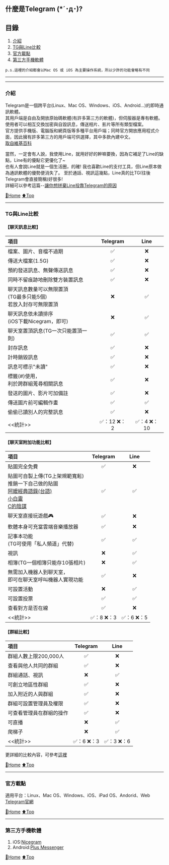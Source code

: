 ## 什麼是Telegram (*´･д･)?

## 目錄
1) [介紹](#介紹)
2) [TG與Line比較](#TG與Line比較)
3) [官方載點](#官方載點)
4) [第三方手機軟體](#第三方手機軟體)

`p.s.這裡的介紹都會以Mac OS 或 iOS 為主要操作系統，所以少許的功能會略有不同`

---
---

### 介紹
Telegram是一個跨平台(Linux、Mac OS、Windows、iOS、Android…)的即時通訊軟體。  
其用戶端是自由及開放原始碼軟體(有許多第三方的軟體)，但伺服器是專有軟體。  
使用者可以相互交換加密與自毀訊息，傳送相片、影片等所有類型檔案。  
官方提供手機版、電腦版和網頁版等多種平台用戶端；同時官方開放應用程式介面，因此擁有許多第三方的用戶端可供選擇，其中多款內建中文。  
[取自維基百科](https://zh.wikipedia.org/wiki/Telegram)
  
當然，一定會有人說，我使用Line，就用好好的幹嘛要換，因為它補足了Line的缺點，Line有的優點它更優化了~  
也有人會說Line就是一個生活圈，的確! 我也喜歡Line的支付工具，但Line原本做為通訊軟體的優勢便消失了。
至於通話、視訊這幾點，Line真的比TG(往後Telegram會直接簡稱)好很多!  
詳細可以參考這篇--[讓你想拼棄Line投靠Telegram的原因](https://github.com/hanc1027/Beginning_of_Telegram/blob/master/README.md)

[🔱Home](../README.md)  [⬆️Top](#目錄)

---

### TG與Line比較

<h4>【聊天訊息比較】</h4>

|項目 |Telegram|Line|
|:--|:------:|:---:|
|檔案、圖片、音檔不過期|✅|❌|
|傳送大檔案(1.5G)|✅|❌|
|預約發送訊息、無聲傳送訊息|✅|❌|
|同時不留痕跡地刪除雙方裝置訊息|✅|❌|
|聊天訊息數量可以無限置頂<br>(TG最多只能5個)<br>若放入封存可無限置頂|❌|✅|
|聊天訊息依未讀排序<br>(iOS下載Nicegram，即可)|❌|✅|
|聊天室置頂訊息(TG一次只能置頂一則)|✅|✅|
|封存訊息|✅|❌|
|計時銷毀訊息|✅|❌|
|訊息可標示"未讀"|✅|❌|
|標籤(#)使用，<br>利於跨群組蒐尋相關訊息|✅|❌|
|發送的圖片、影片可加備註|✅|❌|
|傳送圖片前可編輯作畫|✅|✅|
|偷偷已讀別人的完整訊息|✅|❌|
|<<統計>>|✅：12 ❌：2|✅：4 ❌：10|

<h4>【聊天室附加功能比較】</h4>

|項目 |Telegram|Line|
|:--|:------:|:---:|
|貼圖完全免費|✅|❌|
|貼圖可自製上傳(TG上架規範寬鬆)<br>推銷一下自己做的貼圖<br>[阿嬤經典語錄(台語)](https://t.me/addstickers/ama_letter)<br>[小白靈](https://t.me/addstickers/small_white_cute)<br>[C的陰謀](https://t.me/addstickers/plot_of_c)|✅|✅|
|聊天室直接玩遊戲🎮|✅|❌|
|軟體本身可充當雲端音樂播放器|✅|❌|
|記事本功能<br>(TG可使用「私人頻道」代替)|✅|✅|
|視訊|❌|✅|
|相簿(TG一個相簿只能存10張相片)|❌|✅|
|無需加入機器人到聊天室，<br>即可在聊天室呼叫機器人實現功能|✅|❌|
|可設置活動|❌|✅|
|可設置投票|✅|✅|
|查看對方是否在線|✅|❌|
|<<統計>>|✅：8 ❌：3|✅：6 ❌：5|


<h4>【群組比較】</h4>

|項目 |Telegram|Line|
|:--|:------:|:---:|
|群組人數上限200,000人|✅|❌|
|查看與他人共同的群組|✅|❌|
|群組通話、視訊|❌|✅|
|可創立地區性群組|✅|❌
|加入附近的人與群組|✅|❌|
|群組可設置管理員及權限|✅|❌|
|可查看管理員在群組的操作|✅|❌|
|可直播|❌|✅|
|爬梯子|❌|✅|
|<<統計>>|✅：6 ❌：3|✅：3 ❌：6|

更詳細的比較內容，可參考[這裡](https://t.me/translation_taiwan/93)

[🔱Home](../README.md)  [⬆️Top](#目錄)

---

### 官方載點
適用平台：Linux、Mac OS、Windows、iOS、iPad OS、Andorid、Web  
[Telegram官網](https://telegram.org)

[🔱Home](../README.md)  [⬆️Top](#目錄)

---

### 第三方手機軟體
1) iOS:[Nicegram](https://apps.apple.com/us/app/nicegram/id1457369322)
2) Android:[Plus Messenger](https://play.google.com/store/apps/details?id=org.telegram.plus&hl=zh_TW)

[🔱Home](../README.md)  [⬆️Top](#目錄)

